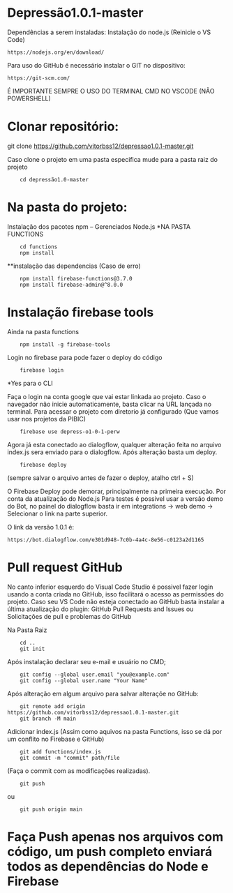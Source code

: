 # Depressão1.0.1-master

Dependências a serem instaladas:
Instalação do node.js (Reinicie o VS Code)

    https://nodejs.org/en/download/

Para uso do GitHub é necessário instalar o GIT no dispositivo:

    https://git-scm.com/

É IMPORTANTE SEMPRE O USO DO TERMINAL CMD NO VSCODE (NÃO POWERSHELL)

# Clonar repositório:
git clone https://github.com/vitorbss12/depressao1.0.1-master.git

Caso clone o projeto em uma pasta especifica mude para a pasta raiz do projeto

        cd depressão1.0-master

# Na pasta do projeto:
Instalação dos pacotes npm – Gerenciados Node.js *NA PASTA FUNCTIONS
        
        cd functions
        npm install

**instalação das dependencias (Caso de erro)

	    npm install firebase-functions@3.7.0
	    npm install firebase-admin@^8.0.0

# Instalação firebase tools

Ainda na pasta functions

        npm install -g firebase-tools

Login no firebase para pode fazer o deploy do código

        firebase login
*Yes para o CLI
    
Faça o login na conta google que vai estar linkada ao projeto. Caso o navegador não inicie automaticamente, basta clicar na URL lançada no terminal.
Para acessar o projeto com diretorio já configurado (Que vamos usar nos projetos da PIBIC)

    	firebase use depress-o1-0-1-perw
 
Agora já esta conectado ao dialogflow, qualquer alteração feita no arquivo index.js sera enviado para o dialogflow. Após alteração basta um deploy.

    	firebase deploy

 (sempre salvar o arquivo antes de fazer o deploy, atalho ctrl + S)

O Firebase Deploy pode demorar, principalmente na primeira execução. Por conta da atualização do Node.js
Para testes é possivel usar a versão demo do Bot, no painel do dialogflow basta ir em integrations -> web demo -> Selecionar o link na parte superior.

O link da versão 1.0.1 é:

    https://bot.dialogflow.com/e301d948-7c0b-4a4c-8e56-c0123a2d1165

# Pull request GitHub
No canto inferior esquerdo do Visual Code Studio é possivel fazer login usando a conta criada no GitHub, isso facilitará o acesso as permissões do projeto. 
Caso seu VS Code não esteja conectado ao GitHub basta instalar a última atualização do plugin:
GitHub Pull Requests and Issues ou Solicitações de pull e problemas do GitHub

Na Pasta Raiz

        cd ..
        git init

Após instalação declarar seu e-mail e usuário no CMD;

        git config --global user.email "you@example.com"
        git config --global user.name "Your Name"

Após alteração em algum arquivo para salvar alteraçõe no GitHub:

        git remote add origin https://github.com/vitorbss12/depressao1.0.1-master.git
        git branch -M main

Adicionar index.js (Assim como aquivos na pasta Functions, isso se dá por um conflito no Firebase e GitHub)

        git add functions/index.js
        git commit -m "commit" path/file
        
(Faça o commit com as modificações realizadas).

        git push

ou
    
        git push origin main
    
# Faça Push apenas nos arquivos com código, um push completo enviará todos as dependências do Node e Firebase